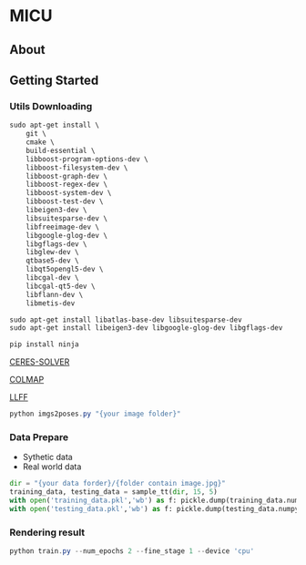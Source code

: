 # MICU
## About

## Getting Started
### Utils Downloading
```PowerShell
sudo apt-get install \
    git \
    cmake \
    build-essential \
    libboost-program-options-dev \
    libboost-filesystem-dev \
    libboost-graph-dev \
    libboost-regex-dev \
    libboost-system-dev \
    libboost-test-dev \
    libeigen3-dev \
    libsuitesparse-dev \
    libfreeimage-dev \
    libgoogle-glog-dev \
    libgflags-dev \
    libglew-dev \
    qtbase5-dev \
    libqt5opengl5-dev \
    libcgal-dev \
    libcgal-qt5-dev \
    libflann-dev \
    libmetis-dev
```
```PowerShell
sudo apt-get install libatlas-base-dev libsuitesparse-dev
sudo apt-get install libeigen3-dev libgoogle-glog-dev libgflags-dev
```
```PowerShell
pip install ninja
```
[CERES-SOLVER](https://ceres-solver.googlesource.com/ceres-solver)

[COLMAP](https://github.com/colmap/colmap)

[LLFF](https://github.com/Fyusion/LLFF)

```PowerShell
python imgs2poses.py "{your image folder}"
```

### Data Prepare

- Sythetic data
- Real world data

```Python
dir = "{your data forder}/{folder contain image.jpg}"
training_data, testing_data = sample_tt(dir, 15, 5)
with open('training_data.pkl','wb') as f: pickle.dump(training_data.numpy(), f)
with open('testing_data.pkl','wb') as f: pickle.dump(testing_data.numpy(), f)
```

### Rendering result

```PowerShell
python train.py --num_epochs 2 --fine_stage 1 --device 'cpu'
```
